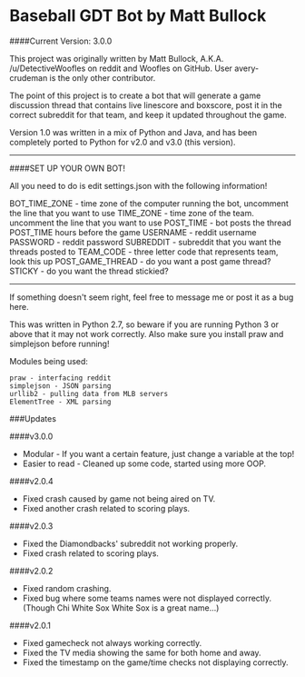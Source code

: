 Baseball GDT Bot by Matt Bullock
=====================================

####Current Version: 3.0.0

This project was originally written by Matt Bullock,
	A.K.A. /u/DetectiveWoofles on reddit and Woofles on GitHub.
	User avery-crudeman is the only other contributor.
	
The point of this project is to create a bot that will generate a
	game discussion thread that contains live linescore and boxscore,
	post it in the correct subreddit for that team, and keep it
	updated throughout the game.
	
Version 1.0 was written in a mix of Python and Java, and has been
	completely ported to Python for v2.0 and v3.0 (this version).

---

####SET UP YOUR OWN BOT!

All you need to do is edit settings.json with the following information!

BOT_TIME_ZONE - time zone of the computer running the bot, uncomment the line that you want to use
TIME_ZONE - time zone of the team. uncomment the line that you want to use
POST_TIME - bot posts the thread POST_TIME hours before the game
USERNAME - reddit username
PASSWORD - reddit password
SUBREDDIT - subreddit that you want the threads posted to
TEAM_CODE - three letter code that represents team, look this up
POST_GAME_THREAD - do you want a post game thread?
STICKY - do you want the thread stickied?
	
---	

If something doesn't seem right, feel free to message me or post it as a bug here.
	
This was written in Python 2.7, so beware if you are running Python 3 or
	above that it may not work correctly. Also make sure you install
	praw and simplejson before running!
	
Modules being used:

	praw - interfacing reddit
	simplejson - JSON parsing
	urllib2 - pulling data from MLB servers
	ElementTree - XML parsing

###Updates

####v3.0.0
* Modular - If you want a certain feature, just change a variable at the top!
* Easier to read - Cleaned up some code, started using more OOP.

####v2.0.4
* Fixed crash caused by game not being aired on TV.
* Fixed another crash related to scoring plays.

####v2.0.3
* Fixed the Diamondbacks' subreddit not working properly.
* Fixed crash related to scoring plays.

####v2.0.2

* Fixed random crashing.
* Fixed bug where some teams names were not displayed correctly. (Though Chi White Sox White Sox is a great name...)

####v2.0.1

* Fixed gamecheck not always working correctly.
* Fixed the TV media showing the same for both home and away.
* Fixed the timestamp on the game/time checks not displaying correctly.
	

